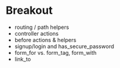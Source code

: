 # Breakout

- routing / path helpers
- controller actions
- before actions & helpers
- signup/login and has_secure_password
- form_for vs. form_tag, form_with
- link_to

